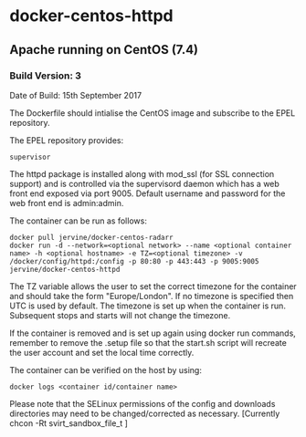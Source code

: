 # docker-centos-httpd
## Apache running on CentOS (7.4)
### Build Version: 3
Date of Build: 15th September 2017

The Dockerfile should intialise the CentOS image and subscribe to the EPEL repository.

The EPEL repository provides:

    supervisor

The httpd package is installed along with mod_ssl (for SSL connection support) and is controlled via the supervisord daemon which has a web front end exposed via port 9005. Default username and password for the web front end is admin:admin.

The container can be run as follows:

    docker pull jervine/docker-centos-radarr
    docker run -d --network=<optional network> --name <optional container name> -h <optional hostname> -e TZ=<optional timezone> -v /docker/config/httpd:/config -p 80:80 -p 443:443 -p 9005:9005 jervine/docker-centos-httpd
    

The TZ variable allows the user to set the correct timezone for the container and should take the form "Europe/London". If no timezone is specified then UTC is used by default. The timezone is set up when the container is run. Subsequent stops and starts will not change the timezone.

If the container is removed and is set up again using docker run commands, remember to remove the .setup file so that the start.sh script will recreate the user account and set the local time correctly.

The container can be verified on the host by using:

    docker logs <container id/container name>

Please note that the SELinux permissions of the config and downloads directories may need to be changed/corrected as necessary. [Currently chcon -Rt svirt_sandbox_file_t ]
